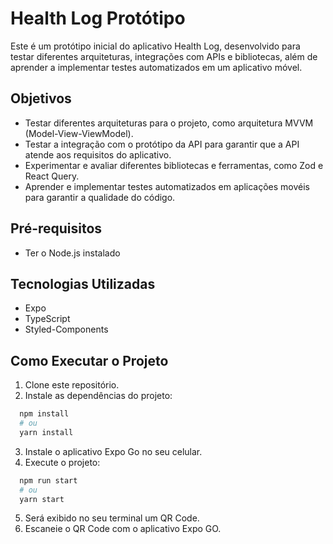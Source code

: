 # Health Log Protótipo

Este é um protótipo inicial do aplicativo Health Log, desenvolvido para testar diferentes arquiteturas, integrações com APIs e bibliotecas, além de aprender a implementar testes automatizados em um aplicativo móvel.

## Objetivos

- Testar diferentes arquiteturas para o projeto, como arquitetura MVVM (Model-View-ViewModel).
- Testar a integração com o protótipo da API para garantir que a API atende aos requisitos do aplicativo.
- Experimentar e avaliar diferentes bibliotecas e ferramentas, como Zod e React Query.
- Aprender e implementar testes automatizados em aplicações movéis para garantir a qualidade do código.

## Pré-requisitos

- Ter o Node.js instalado

## Tecnologias Utilizadas

- Expo
- TypeScript
- Styled-Components

## Como Executar o Projeto

1. Clone este repositório.
2. Instale as dependências do projeto:

```bash
  npm install
  # ou
  yarn install
```

3. Instale o aplicativo Expo Go no seu celular.
4. Execute o projeto:

```bash
  npm run start
  # ou
  yarn start
```

5. Será exibido no seu terminal um QR Code.
6. Escaneie o QR Code com o aplicativo Expo GO.
